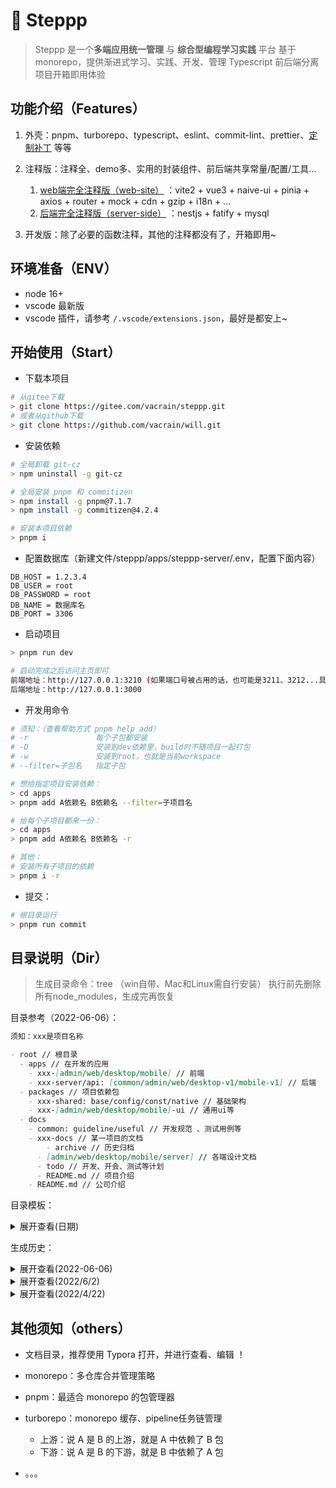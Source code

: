# :footprints: Steppp

> Steppp 是一个**多端应用统一管理** 与 **综合型编程学习实践** 平台
> 基于monorepo，提供渐进式学习、实践、开发、管理 Typescript 前后端分离项目开箱即用体验

## 功能介绍（Features）

1.  外壳：pnpm、turborepo、typescript、eslint、commit-lint、prettier、[定制补丁](https://blog.csdn.net/qq_32429257/article/details/111051217) 等等
2.  注释版：注释全、demo多、实用的封装组件、前后端共享常量/配置/工具...
    1.  [web端完全注释版（web-site）](4-web/README.md) ：vite2 + vue3 + naive-ui + pinia + axios + router + mock + cdn + gzip + i18n + ...
    2.  [后端完全注释版（server-side）](3-server/README.md) ：nestjs + fatify + mysql

3.  开发版：除了必要的函数注释，其他的注释都没有了，开箱即用~

## 环境准备（ENV）

-   node 16+
-   vscode 最新版
-   vscode 插件，请参考 `/.vscode/extensions.json`，最好是都安上~

## 开始使用（Start）

- 下载本项目

```sh
# 从gitee下载
> git clone https://gitee.com/vacrain/steppp.git
# 或者从github下载
> git clone https://github.com/vacrain/will.git
```

- 安装依赖

```sh
# 全局卸载 git-cz
> npm uninstall -g git-cz

# 全局安装 pnpm 和 commitizen
> npm install -g pnpm@7.1.7
> npm install -g commitizen@4.2.4

# 安装本项目依赖
> pnpm i
```

- 配置数据库（新建文件/steppp/apps/steppp-server/.env，配置下面内容）

```
DB_HOST = 1.2.3.4
DB_USER = root
DB_PASSWORD = root
DB_NAME = 数据库名
DB_PORT = 3306
```

- 启动项目

```sh
> pnpm run dev

# 启动完成之后访问主页即可
前端地址：http://127.0.0.1:3210 (如果端口号被占用的话，也可能是3211、3212...具体看控制台吧 )
后端地址：http://127.0.0.1:3000
```

- 开发用命令

```sh
# 须知：（查看帮助方式 pnpm help add）
# -r               每个子包都安装
# -D               安装到dev依赖里，build时不随项目一起打包
# -w               安装到root，也就是当前workspace
# --filter=子包名   指定子包

# 想给指定项目安装依赖：
> cd apps
> pnpm add A依赖名 B依赖名 --filter=子项目名

# 给每个子项目都来一份：
> cd apps
> pnpm add A依赖名 B依赖名 -r

# 其他：
# 安装所有子项目的依赖
> pnpm i -r
```

- 提交：

```sh
# 根目录运行
> pnpm run commit
```



## 目录说明（Dir）

> 生成目录命令：tree （win自带、Mac和Linux需自行安装）
> 执行前先删除所有node_modules，生成完再恢复

目录参考（2022-06-06）：

```markdown
须知：xxx是项目名称

- root // 根目录
  - apps // 在开发的应用
    - xxx-[admin/web/desktop/mobile] // 前端
    - xxx-server/api: [common/admin/web/desktop-v1/mobile-v1] // 后端
  - packages // 项目依赖包
    - xxx-shared: base/config/const/native // 基础架构
    - xxx-[admin/web/desktop/mobile]-ui // 通用ui等
  - docs
    - common: guideline/useful // 开发规范 、测试用例等
    - xxx-docs // 某一项目的文档
    	- archive // 历史归档
      - [admin/web/desktop/mobile/server] // 各端设计文档
      - todo // 开发、开会、测试等计划
      - README.md // 项目介绍
    - README.md // 公司介绍
```



目录模板：

<details>
<summary>展开查看(日期)</summary>
<pre><code>.
粘贴目录树结构
</code></pre>
</details>


生成历史：

<details>
<summary>展开查看(2022-06-06)</summary>
<pre><code>.
├── README.md
├── apps
│   ├── steppp-playground
│   │   ├── index.html
│   │   ├── mock
│   │   ├── package.json
│   │   ├── src
│   │   │   ├── App.vue
│   │   │   ├── api
│   │   │   ├── assets
│   │   │   ├── base
│   │   │   │   ├── components
│   │   │   │   ├── entry
│   │   │   │   ├── hooks
│   │   │   │   ├── i18n
│   │   │   │   ├── layout
│   │   │   │   ├── typings
│   │   │   │   └── utils
│   │   │   ├── main.ts
│   │   │   ├── view-playground
│   │   │   └── view-web
│   │   ├── tsconfig.json
│   │   ├── tsconfig.node.json
│   │   └── vite.config.ts
│   ├── steppp-provider
│   └── steppp-server
│       ├── package.json
│       ├── plugins
│       ├── src
│       │   ├── app.js
│       │   ├── routes
│       │   └── utils
│       └── test
├── docs
│   └── steppp-docs
│       ├── 0-guideline
│       ├── 1-todo
│       ├── 2-tools
│       ├── 3-server
│       ├── 4-web
│       ├── 8_Archives
│       └── README.md
├── package.json
├── packages
│   ├── steppp-shared
│   │   ├── a.js
│   │   └── package.json
│   └── steppp-ui
│       ├── b.js
│       └── package.json
├── pnpm-lock.yaml
└── pnpm-workspace.yaml
</code></pre>
</details>

<details>
<summary>展开查看(2022/6/2)</summary>
<pre><code>.
├── .husky // commit 拦截校验
├── .vscode // vscdoe配置
├── .commitlintrc.js // 校验配置
├── .cz-config.js // 提交辅助配置
├── .eslintignore // eslint验证无视文件配置
├── .eslintrc.js // eslint配置
├── .gitignore // 版本管理黑名单
├── .npmrc // npm配置
├── .prettierignore // 代码格式化黑名单
├── .prettierrc.js // 自动代码格式化配置
├── LICENSE // 开源协议
├── package.json // 本项目的校验管理
├── pnpm-lock.yaml // 锁定版本
├── README.md // 当前文件
├── docs // 项目文档
└── apps // monorepo主项目
    ├── quan // 前端vue项目
    │   ├── README.md
    │   ├── index.html
    │   ├── mock
    │   │   └── index.ts
    │   ├── node_modules
    │   ├── package.json
    │   ├── src
    │   │   ├── App.vue
    │   │   ├── api
    │   │   ├── assets
    │   │   ├── base
    │   │   │   ├── components
    │   │   │   ├── entry
    │   │   │   ├── hooks
    │   │   │   ├── i18n
    │   │   │   ├── layout
    │   │   │   ├── typings
    │   │   │   └── utils
    │   │   ├── main.ts
    │   │   ├── view-playground
    │   │   └── view-web
    │   ├── tsconfig.json
    │   ├── tsconfig.node.json
    │   └── vite.config.ts
    ├── server // 服务端项目
    │   ├── README.md
    │   ├── node_modules
    │   ├── package.json
    │   ├── plugins
    │   ├── pnpm-lock.yaml
    │   ├── src
    │   │   ├── app.js
    │   │   ├── routes // 接口都在这里
    │   │   └── utils
    │   └── test
    │       └── test.http // 接口测试，需要配合插件使用
    ├── shared // 各个子项目共享内容
    ├── node_modules
    ├── package.json // monorepo的主package配置
    ├── pnpm-lock.yaml // ...
    └── pnpm-workspace.yaml // monorepo项目目录配置
</code></pre>
</details>

<details>
<summary>展开查看(2022/4/22)</summary>
<pre><code>.
├── src
│   ├── assets
│   │   ├── css // ssc
│   │   ├── js // sj
│   │   ├── media // 各种静态媒体文件咯
│   │   │   └── public
│   │   └── plugins // 插件
│   ├── etc // 就是你项目招新人了，不要让他动这里的东西！
│   │   ├── api // ipa
│   │   ├── config // 软件的全局设定，比如常量、路由
│   │   ├── typings // 打开看看吧，全是全局声明，各种type、interface
│   │   ├── pinia // 状态管理，没用stroe因为和providers首字母重了
│   │   ├── providers // provider啥的，全局拿捏了属于是
│   │   └── utils // 系统工具包
│   │       └── hooks // app的hooks
│   └── spec // 具体业务
│       ├── field1 // 一个demo说明
│       ├── home // 主页
│       ├── pinia // pinia演示
│       └── ... // 其他demo演示
└── steppp-docs // 全部文档（好像就一个文件，bushi
</code></pre>
</details>




## 其他须知（others）

- 文档目录，推荐使用 Typora 打开，并进行查看、编辑 ！
- monorepo：多仓库合并管理策略
- pnpm：最适合 monorepo 的包管理器
- turborepo：monorepo 缓存、pipeline任务链管理
  - 上游：说 A 是 B 的上游，就是 A 中依赖了 B 包
  - 下游：说 A 是 B 的下游，就是 B 中依赖了 A 包

- 。。。

